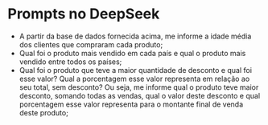 # Prompts no DeepSeek

- A partir da base de dados fornecida acima, me informe a idade média dos clientes que compraram cada produto;
- Qual foi o produto mais vendido em cada país e qual o produto mais vendido entre todos os países;
- Qual foi o produto que teve a maior quantidade de desconto e qual foi esse valor? Qual a porcentagem esse valor representa em relação ao seu total, sem desconto? Ou seja, me informe qual o produto teve maior desconto, somando todas as vendas, qual o valor deste desconto e qual porcentagem esse valor representa para o montante final de venda deste produto;